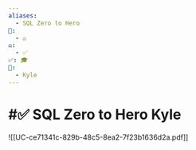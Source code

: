 ```yaml
---
aliases:
  - SQL Zero to Hero
📁:
  - ⚖️
⚖️:
  - ✅
✅: 🎓
👤:
  - Kyle
---
```

# #✅ SQL Zero to Hero Kyle

![[UC-ce71341c-829b-48c5-8ea2-7f23b1636d2a.pdf]]